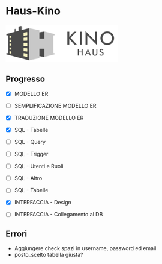 # Haus-Kino

<img src="Untitled-1.png" width="300">

## Progresso
- [x] MODELLO ER
- [ ] SEMPLIFICAZIONE MODELLO ER
- [x] TRADUZIONE MODELLO ER
- [x] SQL - Tabelle
- [ ] SQL - Query
- [ ] SQL - Trigger
- [ ] SQL - Utenti e Ruoli
- [ ] SQL - Altro
- [ ] SQL - Tabelle
- [x] INTERFACCIA - Design
- [ ] INTERFACCIA - Collegamento al DB


## Errori
- Aggiungere check spazi in username, password ed email
- posto_scelto tabella giusta?

